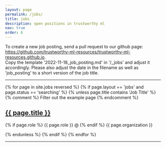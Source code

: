 ```yaml
---
layout: page
permalink: /jobs/
title: jobs
description: open positions in trustworthy ml
nav: true
order: 6
---
```


<style>
  ul {
    list-style-type: none;
    padding-inline-start: 0px;
  }
</style>
To create a new job posting, send a pull request to our github page:  
https://github.com/trustworthy-ml-resources/trustworthy-ml-resources.github.io.  
Copy the template '2022-11-18_job_posting.md' in '/_jobs' and adjust it accordingly. Please also adjust the date in the filename as well as 'job_posting' to a short version of the job title.
<div class="container">
<!--
    <div class="row">
        <div class="col-md-10">
          <p>
            Are you having an open position related to trustworthy ML? Create a posting on the job-board!
          <p>
		    </div>
        <div class="col-md-10">
          <p>
            <a class="btn btn-primary" href="/job_form/">Post A Job</a>
            We'll review your posting as soon as possible.
          </p>
		    </div>
	  </div>
    -->
    <hr>
    <div class="row">
        <div class="col-md-10 col-md-offset-1">
            <ul class="job-list">
				    <!--  {---% for page in /jobs/ reversed %---} -->
                {% for page in site.jobs reversed %}
                {% if page.layout == 'jobs' and page.status == 'searching' %}
                {% unless page.title contains 'Job Title' %}
                {% comment %} Filter out the example page 
                {% endcomment %}
                <li>
                    <h2>
                      <a href="{{ page.url | prepend: site.baseurl }}" title="{{ page.title }}">
                        {{ page.title }}
                      </a>
                    </h2>
                    <p>
                      {% if page.role %}
                      <span class="pill role">{{ page.role }}</span> @
                      {% endif %}
                      <span class="pill organization">{{ page.organization }}</span>
                    </p>
                </li>
                {% endunless %}
                {% endif %}
                {% endfor %}
            </ul>
        </div>
    </div>
    <hr>
</div>